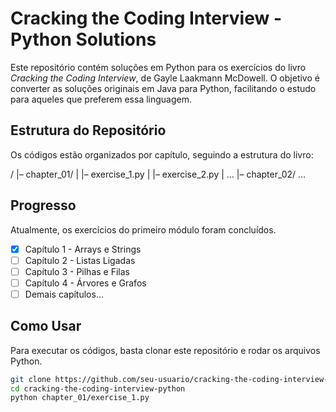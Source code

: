 # Cracking the Coding Interview - Python Solutions

Este repositório contém soluções em Python para os exercícios do livro *Cracking the Coding Interview*, de Gayle Laakmann McDowell. O objetivo é converter as soluções originais em Java para Python, facilitando o estudo para aqueles que preferem essa linguagem.

## Estrutura do Repositório

Os códigos estão organizados por capítulo, seguindo a estrutura do livro:

/
|– chapter_01/
|   |– exercise_1.py
|   |– exercise_2.py
|   …
|– chapter_02/
…


## Progresso

Atualmente, os exercícios do primeiro módulo foram concluídos.

- [x] Capítulo 1 - Arrays e Strings
- [ ] Capítulo 2 - Listas Ligadas
- [ ] Capítulo 3 - Pilhas e Filas
- [ ] Capítulo 4 - Árvores e Grafos
- [ ] Demais capítulos...

## Como Usar

Para executar os códigos, basta clonar este repositório e rodar os arquivos Python.

```bash
git clone https://github.com/seu-usuario/cracking-the-coding-interview-python.git
cd cracking-the-coding-interview-python
python chapter_01/exercise_1.py
```
